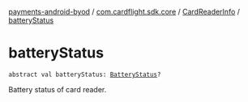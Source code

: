 [payments-android-byod](../../index.md) / [com.cardflight.sdk.core](../index.md) / [CardReaderInfo](index.md) / [batteryStatus](./battery-status.md)

# batteryStatus

`abstract val batteryStatus: `[`BatteryStatus`](../../com.cardflight.sdk.core.enums/-battery-status/index.md)`?`

Battery status of card reader.

